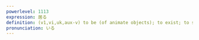 ```yaml
---
powerlevel: 1113
expression: 居る
definition: (v1,vi,uk,aux-v) to be (of animate objects); to exist; to stay; (after the -te form of a verb) verb indicating continuing action or state (i.e. to be ..ing, to have been ..ing); (P)
pronunciation: いる
---
```


